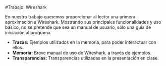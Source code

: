 #Trabajo: Wireshark

En nuestro trabajo queremos proporcionar al lector una primera aproximación a Wireshark. Mostrando sus principales funcionalidades y uso básico, no se pretende que sea un manual de usuario, sólo una guía de iniciación al programa.

*    __Trazas:__
Ejemplos utilizados en la memoria, para poder interactuar con ellos.
*    __Memoria:__
Breve manual de uso de Wireshark, a través de ejemplos. 
*    __Transparencias:__
Transparencias utilizadas en la presentación en clase.
